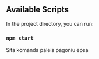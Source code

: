 ## Available Scripts

In the project directory, you can run:

### `npm start`

Sita komanda paleis pagoniu epsa



